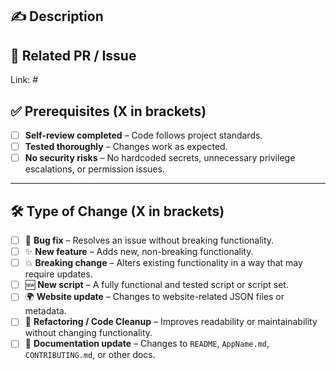 <!--🛑 New scripts must be submitted to [ProxmoxVED](https://github.com/Lutzi1112/ProxmoxVED) for testing.
PRs without prior testing will be closed. -->

## ✍️ Description

## 🔗 Related PR / Issue

Link: #

## ✅ Prerequisites (**X** in brackets)

- [ ] **Self-review completed** – Code follows project standards.
- [ ] **Tested thoroughly** – Changes work as expected.
- [ ] **No security risks** – No hardcoded secrets, unnecessary privilege escalations, or permission issues.

---

## 🛠️ Type of Change (**X** in brackets)

- [ ] 🐞 **Bug fix** – Resolves an issue without breaking functionality.
- [ ] ✨ **New feature** – Adds new, non-breaking functionality.
- [ ] 💥 **Breaking change** – Alters existing functionality in a way that may require updates.
- [ ] 🆕 **New script** – A fully functional and tested script or script set.
- [ ] 🌍 **Website update** – Changes to website-related JSON files or metadata.
- [ ] 🔧 **Refactoring / Code Cleanup** – Improves readability or maintainability without changing functionality.
- [ ] 📝 **Documentation update** – Changes to `README`, `AppName.md`, `CONTRIBUTING.md`, or other docs.
